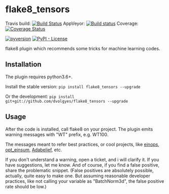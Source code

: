 flake8_tensors
==============

Travis build: [![Build Status](https://travis-ci.org/dvolgyes/flake8_tensors.svg?branch=main)](https://travis-ci.org/dvolgyes/flake8_tensors)
AppVeyor: [![Build status](https://ci.appveyor.com/api/projects/status/f4mhrp8oi4r8fvrd?svg=true)](https://ci.appveyor.com/project/dvolgyes/flake8-tensors)
Coverage: [![Coverage Status](https://img.shields.io/coveralls/github/dvolgyes/flake8_tensors/main)](https://coveralls.io/github/dvolgyes/flake8_tensors)

[![pyversion](https://img.shields.io/pypi/pyversions/flake8_tensors.svg)](https://pypi.org/project/flake8_tensors/)
[![PyPI - License](https://img.shields.io/pypi/l/flake8_tensors.svg)](https://github.com/dvolgyes/flake8_tensors/raw/master/LICENSE.txt)


flake8 plugin which recommends some tricks for machine learning codes.

## Installation

The plugin requires python3.6+.

Install the stable version:
`pip install flake8_tensors --upgrade`

Or the development:
`pip install git+git://github.com/dvolgyes/flake8_tensors --upgrade`


## Usage

After the code is installed, call flake8 on your project.
The plugin emits warning messages with "WT" prefix, e.g. WT100.

The messages meant to refer best practices, or cool projects,
like [einops](https://github.com/arogozhnikov/einops), [opt_einsum](https://github.com/dgasmith/opt_einsum),
[Adabelief](https://juntang-zhuang.github.io/adabelief/), etc.

If you don't understand a warning, open a ticket, and i will clarify it.
If you have suggestions, let me know. And of course, if you find
a false positive, share the problematic snippet.
(False positives are absolutely possible, actually, quite easy to make one.
But assuming reasonable developer practices, like not calling your variable
as "BatchNorm3d", the false positive rate should be low.)


